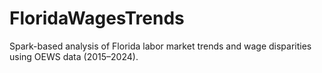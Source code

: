 # FloridaWagesTrends
Spark-based analysis of Florida labor market trends and wage disparities using OEWS data (2015–2024).
